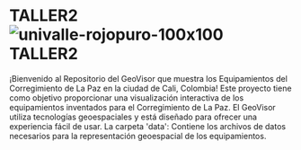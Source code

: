 # TALLER2 ![univalle-rojopuro-100x100](https://github.com/SantiagoArana/TALLER2/assets/150416368/a937f78b-3ecb-49fb-b572-967bb5936c68)  TALLER2 


¡Bienvenido al Repositorio del GeoVisor que muestra los Equipamientos del Corregimiento de La Paz en la ciudad de Cali, Colombia!
Este proyecto tiene como objetivo proporcionar una visualización interactiva de los equipamientos inventados para el Corregimiento de La Paz. El GeoVisor utiliza tecnologías geoespaciales y está diseñado para ofrecer una experiencia fácil de usar.
La carpeta 'data': Contiene los archivos de datos necesarios para la representación geoespacial de los equipamientos.

